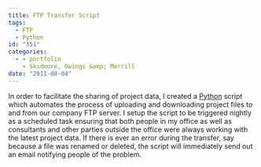 ```yaml
---
title: FTP Transfer Script
tags:
  - FTP
  - Python
id: "351"
categories:
  - - portfolio
    - Skidmore, Owings &amp; Merrill
date: "2011-08-04"
---
```


In order to facilitate the sharing of project data, I created a [Python](http://www.python.org/) script which automates the process of uploading and downloading project files to and from our company FTP server. I setup the script to be triggered nightly as a scheduled task ensuring that both people in my office as well as consultants and other parties outside the office were always working with the latest project data. If there is ever an error during the transfer, say because a file was renamed or deleted, the script will immediately send out an email notifying people of the problem.
